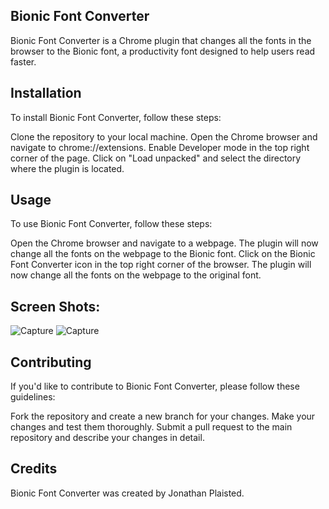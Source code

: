 ## Bionic Font Converter
Bionic Font Converter is a Chrome plugin that changes all the fonts in the browser to the Bionic font, a productivity font designed to help users read faster.

## Installation
To install Bionic Font Converter, follow these steps:

Clone the repository to your local machine.
Open the Chrome browser and navigate to chrome://extensions.
Enable Developer mode in the top right corner of the page.
Click on "Load unpacked" and select the directory where the plugin is located.

## Usage
To use Bionic Font Converter, follow these steps:

Open the Chrome browser and navigate to a webpage.
The plugin will now change all the fonts on the webpage to the Bionic font.
Click on the Bionic Font Converter icon in the top right corner of the browser.
The plugin will now change all the fonts on the webpage to the original font.

## Screen Shots:
![Capture](https://user-images.githubusercontent.com/55415399/222937906-be29e5d8-7861-4b9f-b069-872823684071.JPG)
![Capture](https://user-images.githubusercontent.com/55415399/222937894-993ba949-2bb9-44b7-9326-a1a014418a13.JPG)


## Contributing
If you'd like to contribute to Bionic Font Converter, please follow these guidelines:

Fork the repository and create a new branch for your changes.
Make your changes and test them thoroughly.
Submit a pull request to the main repository and describe your changes in detail.

## Credits
Bionic Font Converter was created by Jonathan Plaisted.
